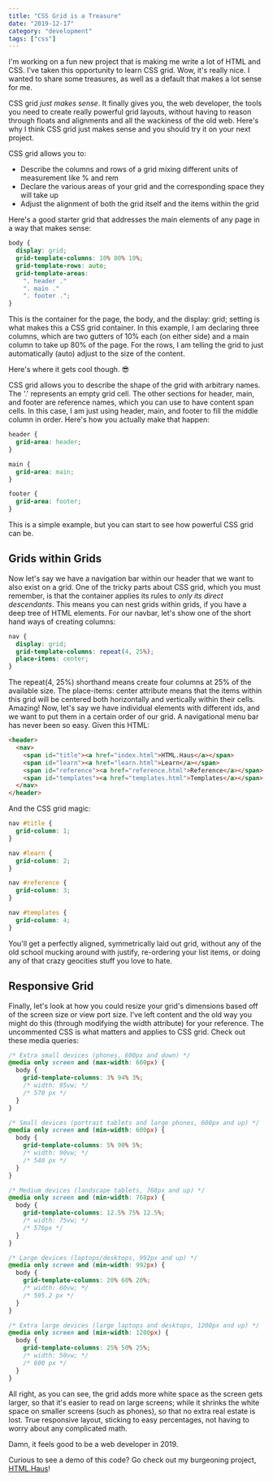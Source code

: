 ```yaml
---
title: "CSS Grid is a Treasure"
date: "2019-12-17"
category: "development"
tags: ["css"]
---
```


I'm working on a fun new project that is making me write a lot of HTML and CSS. I've taken this opportunity to learn CSS grid. Wow, it's really nice. I wanted to share some treasures, as well as a default that makes a lot sense for me.

CSS grid _just makes sense_. It finally gives you, the web developer, the tools you need to create really powerful grid layouts, without having to reason through floats and alignments and all the wackiness of the old web. Here's why I think CSS grid just makes sense and you should try it on your next project.

CSS grid allows you to:

- Describe the columns and rows of a grid mixing different units of measurement like % and rem
- Declare the various areas of your grid and the corresponding space they will take up
- Adjust the alignment of both the grid itself and the items within the grid

Here's a good starter grid that addresses the main elements of any page in a way that makes sense:

```css
body {
  display: grid;
  grid-template-columns: 10% 80% 10%;
  grid-template-rows: auto;
  grid-template-areas:
    ". header ."
    ". main ."
    ". footer .";
}
```

This is the container for the page, the body, and the display: grid; setting is what makes this a CSS grid container. In this example, I am declaring three columns, which are two gutters of 10% each (on either side) and a main column to take up 80% of the page. For the rows, I am telling the grid to just automatically (auto) adjust to the size of the content.

Here's where it gets cool though. :sunglasses:

CSS grid allows you to describe the shape of the grid with arbitrary names. The '.' represents an empty grid cell. The other sections for header, main, and footer are reference names, which you can use to have content span cells. In this case, I am just using header, main, and footer to fill the middle column in order. Here's how you actually make that happen:

```css
header {
  grid-area: header;
}

main {
  grid-area: main;
}

footer {
  grid-area: footer;
}
```

This is a simple example, but you can start to see how powerful CSS grid can be.

## Grids within Grids

Now let's say we have a navigation bar within our header that we want to also exist on a grid. One of the tricky parts about CSS grid, which you must remember, is that the container applies its rules to _only its direct descendants_. This means you can nest grids within grids, if you have a deep tree of HTML elements. For our navbar, let's show one of the short hand ways of creating columns:

```css
nav {
  display: grid;
  grid-template-columns: repeat(4, 25%);
  place-items: center;
}
```

The repeat(4, 25%) shorthand means create four columns at 25% of the available size. The place-items: center attribute means that the items within this grid will be centered both horizontally and vertically within their cells. Amazing! Now, let's say we have individual elements with different ids, and we want to put them in a certain order of our grid. A navigational menu bar has never been so easy. Given this HTML:

```html
<header>
  <nav>
    <span id="title"><a href="index.html">HTML.Haus</a></span>
    <span id="learn"><a href="learn.html">Learn</a></span>
    <span id="reference"><a href="reference.html">Reference</a></span>
    <span id="templates"><a href="templates.html">Templates</a></span>
  </nav>
</header>
```

And the CSS grid magic:

```css
nav #title {
  grid-column: 1;
}

nav #learn {
  grid-column: 2;
}

nav #reference {
  grid-column: 3;
}

nav #templates {
  grid-column: 4;
}
```

You'll get a perfectly aligned, symmetrically laid out grid, without any of the old school mucking around with justify, re-ordering your list items, or doing any of that crazy geocities stuff you love to hate.

## Responsive Grid

Finally, let's look at how you could resize your grid's dimensions based off of the screen size or view port size. I've left content and the old way you might do this (through modifying the width attribute) for your reference. The uncommented CSS is what matters and applies to CSS grid. Check out these media queries:

```css
/* Extra small devices (phones, 600px and down) */
@media only screen and (max-width: 600px) {
  body {
    grid-template-columns: 3% 94% 3%;
    /* width: 95vw; */
    /* 570 px */
  }
}

/* Small devices (portrait tablets and large phones, 600px and up) */
@media only screen and (min-width: 600px) {
  body {
    grid-template-columns: 5% 90% 5%;
    /* width: 90vw; */
    /* 540 px */
  }
}

/* Medium devices (landscape tablets, 768px and up) */
@media only screen and (min-width: 768px) {
  body {
    grid-template-columns: 12.5% 75% 12.5%;
    /* width: 75vw; */
    /* 576px */
  }
}

/* Large devices (laptops/desktops, 992px and up) */
@media only screen and (min-width: 992px) {
  body {
    grid-template-columns: 20% 60% 20%;
    /* width: 60vw; */
    /* 595.2 px */
  }
}

/* Extra large devices (large laptops and desktops, 1200px and up) */
@media only screen and (min-width: 1200px) {
  body {
    grid-template-columns: 25% 50% 25%;
    /* width: 50vw; */
    /* 600 px */
  }
}
```

All right, as you can see, the grid adds more white space as the screen gets larger, so that it's easier to read on large screens; while it shrinks the white space on smaller screens (such as phones), so that no extra real estate is lost. True responsive layout, sticking to easy percentages, not having to worry about any complicated math.

Damn, it feels good to be a web developer in 2019.

Curious to see a demo of this code? Go check out my burgeoning project, [HTML.Haus](https://html.haus)!
